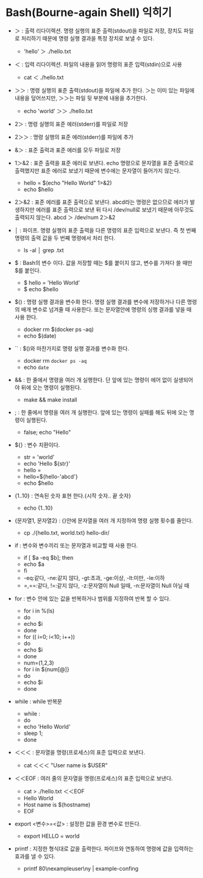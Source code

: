# Bash(Bourne-again Shell) 익히기

- ＞ : 출력 리다이렉션. 명령 실행의 표준 출력(stdout)을 파일로 저장, 장치도 파일로 처리하기 때문에 명령 실행 결과을 특정 장치로 보낼 수 있다.
	- 'hello' ＞ ./hello.txt

- ＜ : 입력 리다이렉션. 파일의 내용을 읽어 명령의 표준 입력(stdin)으로 사용
	- cat ＜ ./hello.txt

- ＞＞ : 명령 실행의 표준 출력(stdout)을 파일에 추가 한다. ＞는 이미 있는 파일에 내용을 덮어쓰지만, ＞＞는 파일 뒷 부분에 내용을 추가한다.
	- echo 'world' ＞＞ ./hello.txt

- 2＞ : 명령 실행의 표준 에러(stderr)를 파일로 저장
- 2＞＞ : 명령 실행의 표준 에러(stderr)를 파일에 추가 
- &＞ : 표준 출력과 표준 에러를 모두 파일로 저장
- 1＞&2 : 표준 출력을 표준 에러로 보낸다. echo 명령으로 문자열을 표준 출력으로 출력했지만 표준 에러로 보냈기 때문에 변수에는 문자열이 들어가지 않는다.
	- hello = $(echo "Hello World" 1>&2)
	- echo $hello

- 2＞&2 : 표준 에러를 표준 출력으로 보낸다. abcd라는 명령은 없으므로 에러가 발생하지만 에러를 표준 출력으로 보낸 뒤 다시 /dev/null로 보냈기 때문에 아무것도 출력되지 않는다.
	abcd ＞ /dev/num  2＞&2

- │ : 파이프. 명령 실행의 표준 출력을 다른 명령의 표준 입력으로 보낸다. 즉 첫 번째 명령의 출력 값을 두 번째 명령에서 처리 한다.
	- ls -al │ grep .txt

- $ : Bash의 변수 이다. 값을 저장할 때는 $를 붙이지 않고, 변수를 가져다 쓸 때만 $를 붙인다.
	- $ hello = 'Hello World'
	- $ echo $hello

- $() : 명령 실행 결과을 변수화 한다. 명령 실행 결과를 변수에 저장하거나 다른 명령의 배개 변수로 넘겨줄 때 사용한다. 또는 문자열안에 명령의 싱행 결과를 넣을 때 사용 한다.
	- docker rm $(docker ps -aq)
	- echo $(date)

- `` : $()와 마찬가지로 명령 실행 결과를 변수화 한다.
	- docker rm `docker ps -aq`
	- echo `date`

- && : 한 줄에서 명령을 여러 개 실행한다. 단 앞에 있는 명령이 에어 없이 실생되어야 뒤에 오는 명령이 실행된다.
	- make && make install

- ; : 한 줄에서 명령을 여러 개 실행한다. 앞에 있는 명령이 실패를 해도 뒤에 오는 명령이 실행된다.
	- false; echo "Hello"

- ${} : 변수 치환이다. 
	- str = 'world'
	- echo 'Hello ${str}'
	- hello =
	- hello=${hello-'abcd'}
	- echo $hello

- {1..10} : 연속된 숫자 표현 한다.{시작 숫자.. 끝 숫자}
	- echo {1..10}

- {문자열1, 문자열2} : {}안에 문자열을 여러 개 지정하여 명령 실행 횟수를 줄인다.
	- cp ./{hello.txt, world.txt} hello-dir/

- if : 변수와 변수끼리 또는 문자열과 비교할 때 사용 한다.
	- if [ $a -eq $b]; then
	-    echo $a
	- fi
	- -eq:같다, -ne:같지 않다, -gt:초과, -ge:이상, -lt:미만, -le:이하
	- =,==:같다, !=:같지 않다, -z:문자열이 Null 일때, -n:문자열이 Null 아닐 때

- for : 변수 안에 있는 값을 반복하거나 범위를 지정하여 반복 할 수 있다.
	- for i in %(ls)
	- do
	-   echo $i
	- done
	- for (( i=0; i<10; i++))
	- do
	-   echo $i
	- done
	- num=(1,2,3)
	- for i in ${num[@]}
	- do
	-   echo $i
	- done

- while : while 반복문
	- while :
	- do
	-  echo 'Hello World'
	-  sleep 1;
	- done

- ＜＜＜ : 문자열을 명령(프로세스)의 표준 입력으로 보낸다.
	- cat ＜＜＜ "User name is $USER"

- ＜＜EOF : 여러 줄의 문자열을 명령(프로세스)의 표준 입력으로 보낸다.
	- cat > ./hello.txt ＜＜EOF
	- Hello World
	- Host name is $(hostname)
	- EOF

- export <변수>=<값> : 설정한 값을 환경 변수로 만든다.
	- export HELLO = world

- printf : 지정한 형식대로 값을 출력한다. 파이프와 연동하여 명령에 값을 입력하는 효과를 낼 수 있다.
	- printf 80\\nexampleuser\\ny | example-confing